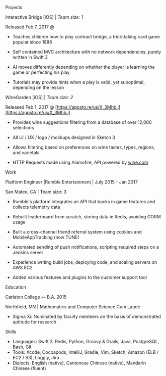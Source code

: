 Projects

Interactive Bridge [iOS] | _Team size: 1_

Released Feb 7, 2017 @ 

- Teaches children how to play contract bridge, a trick-taking card game popular since 1886

- Self contained MVC architecture with no network dependencies, purely written in Swift 3
- AI moves differently depending on whether the player is learning the game or perfecting his play
- Tutorials may provide hints when a play is valid, yet suboptimal, depending on the lesson

WineGarden [iOS] | _Team size: 2_

Released Feb 1, 2017 @ [https://appsto.re/us/X_3Mhb.i](https://appsto.re/us/X_3Mhb.i)

- Provides wine suggestions filtering from a database of over 12,000 selections

- All UI / UX / logo / mockups designed in Sketch 3
- Allows filtering based on preferences on wine tastes, types, regions, and varietals
- HTTP Requests made using Alamofire, API powered by [wine.com](http://wine.com)

Work

Platform Engineer |Rumble Entertainment | July 2015 - Jan 2017

San Mateo, CA | Team size: 3

- Rumble's platform integrates an API that backs in game features and collects telemetry data

- Rebuilt leaderboard from scratch, storing data in Redis, avoiding GORM usage
- Built a cross-channel friend referral system using cookies and MobileAppTracking (now TUNE)
- Automated sending of push notifications, scripting required steps on a Jenkins server
- Experience writing build jobs, deploying code, and scaling servers on AWS EC2
- Added various features and plugins to the customer support tool

Education

Carleton College — B.A. 2015

Northfield, MN | Mathematics and Computer Science Cum Laude

- Sigma Xi: Nominated by faculty members on the basis of demonstrated aptitude for research

Skills

- Languages: Swift 3, Redis, Python, Groovy & Grails, Java, PostgreSQL, Bash, Git
- Tools: Xcode, Cocoapods, IntelliJ, Gradle, Vim, Sketch, Amazon (ELB / EC2 / S3), Loggly, Jira
- Dialects: English (native), Cantonese Chinese (native), Mandarin Chinese (fluent)
